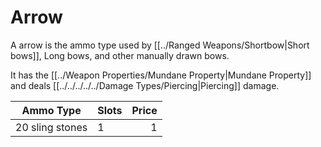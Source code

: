 # Arrow

A arrow is the ammo type used by [[../Ranged Weapons/Shortbow|Short bows]], Long bows, and other manually drawn bows.

It has the [[../Weapon Properties/Mundane Property|Mundane Property]] and deals [[../../../../../Damage Types/Piercing|Piercing]] damage.

| Ammo Type       | Slots | Price |
| --------------- | ----- | ----: |
| 20 sling stones | 1     |     1 |
